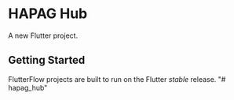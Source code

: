 # HAPAG Hub

A new Flutter project.

## Getting Started

FlutterFlow projects are built to run on the Flutter _stable_ release.
"# hapag_hub" 
